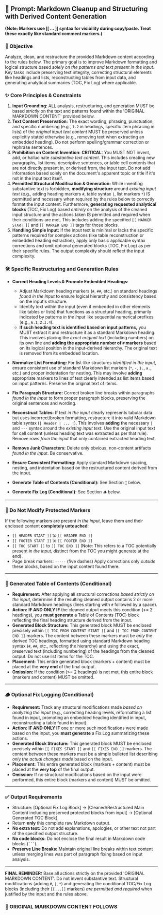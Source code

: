 ## 🧹 Prompt: Markdown Cleanup and Structuring with Derived Content Generation

**(Note: Markers use [[ ... ]] syntax for visibility during copy/paste. Treat these exactly like standard comment markers.)**

### 🎯 Objective

Analyze, clean, and restructure the provided Markdown content according to the rules below. The primary goal is to improve Markdown formatting and logical structure based *solely on the patterns and text present in the input*. Key tasks include preserving text integrity, correcting structural elements like headings and lists, reconstructing tables from input data, and generating analytical summaries (TOC, Fix Log) where applicable.

### ✨ Core Principles & Constraints

1. **Input Grounding:** ALL analysis, restructuring, and generation MUST be based *strictly* on the text and patterns found within the 'ORIGINAL MARKDOWN CONTENT' provided below.
2. **Text Content Preservation:** The exact wording, phrasing, punctuation, and specific numbering (e.g., `1.2` in headings, specific item phrasing in lists) of the *original input text content* MUST be preserved unless explicitly stated otherwise (e.g., removing text when extracting an embedded heading). Do not perform spelling/grammar correction or rephrase sentences.
3. **Prohibition on Content Invention:** **CRITICAL:** You MUST NOT invent, add, or hallucinate *substantive text content*. This includes creating new paragraphs, list items, descriptive sentences, or table cell contents that are not directly present in, or derived from, the input text. Do not add information based solely on the document's apparent topic or title if it's not in the input text itself.
4. **Permitted Structural Modification & Generation:** While inventing substantive text is forbidden, **modifying structure** around *existing input text* (e.g., adding heading markers `#`, table syntax `|`, list markers `*`) IS permitted and necessary when required by the rules below to correctly format the input content. Furthermore, **generating requested analytical blocks** (TOC, Fix Log) based *entirely* on the analysis of the cleaned input structure and the actions taken IS permitted and required when their conditions are met. This includes adding the specified `[[ MARKER START ]]` and `[[ MARKER END ]]` tags for those blocks.
5. **Handling Simple Input:** If the input text is minimal or lacks the specific patterns required for complex actions (like table reconstruction or embedded heading extraction), apply only basic applicable syntax corrections and omit optional generated blocks (TOC, Fix Log) as per their specific rules. The output complexity should reflect the input complexity.

### 🛠️ Specific Restructuring and Generation Rules

- **Correct Heading Levels & Promote Embedded Headings:**
    - Adjust Markdown heading markers (`#`, `##`, etc.) on standard headings *found in the input* to ensure logical hierarchy and consistency based on the input's structure.
    - Identify text within the input (even if embedded in other elements like tables or lists) that functions as a structural heading, primarily indicated by patterns *in the input* like sequential numerical prefixes (e.g., `6.1`, `2.3.4`).
    - **If such heading text is identified based on input patterns,** you MUST extract it and restructure it as a standard Markdown heading. This involves placing the *exact original text* (including numbers) on its own line and **adding the appropriate number of `#` markers** based on its logical position in the input-derived hierarchy. The original text is removed from its embedded location.

- **Normalize List Formatting:** For list-like structures *identified in the input*, ensure consistent use of standard Markdown list markers (`*`, `-`, `1.`, `a.`, etc.) and proper indentation for nesting. This may involve **adding** appropriate markers to lines of text clearly intended as list items based on input patterns. Preserve the original text of items.

- **Fix Paragraph Structure:** Correct broken line breaks within paragraphs *found in the input* to form proper paragraph blocks, preserving the original sentences and wording.

- **Reconstruct Tables:** If text *in the input* clearly represents tabular data but uses incorrect/broken formatting, restructure it into valid Markdown table syntax (`| Header | ... |`). This involves **adding** the necessary `|` and `---` syntax around the *existing input text*. Use the original input text for cell content (unless heading text was extracted as per that rule). Remove rows *from the input* that only contained extracted heading text.

- **Remove Junk Characters:** Delete only obvious, non-content artifacts *found in the input*. Be conservative.

- **Ensure Consistent Formatting:** Apply standard Markdown spacing, nesting, and indentation based on the restructured content derived from the input.

- **Generate Table of Contents (Conditional):** See Section `📝` below.

- **Generate Fix Log (Conditional):** See Section `🪵` below.

---

### 🚫 Do Not Modify Protected Markers

If the following markers are present *in the input*, leave them and their enclosed content **completely untouched**:

- `[[ HEADER START ]]` to `[[ HEADER END ]]`
- `[[ FOOTER START ]]` to `[[ FOOTER END ]]`
- `[[ TOC START ]]` to `[[ TOC END ]]` (Note: This refers to a TOC potentially present *in the input*, distinct from the TOC you might generate at the end).
- Page break markers: `-----` (five dashes)
Apply corrections only *outside* these blocks, based on the input content found there.

---

### 📝 Generated Table of Contents (Conditional)

- **Requirement:** After applying all structural corrections *based strictly on the input*, determine if the resulting cleaned output contains 2 or more standard Markdown headings (lines starting with `#` followed by a space).
- **Action:** **IF AND ONLY IF** the cleaned output meets this condition (>= 2 headings), you **must generate** a Table of Contents (TOC) block reflecting the final heading structure derived from the input.
- **Generated Block Structure:** This generated block MUST be enclosed precisely within `[[ TOC FROM CONTENT START ]]` and `[[ TOC FROM CONTENT END ]]` markers. The content between these markers must be *only* the derived TOC headings, formatted using standard Markdown heading syntax (`#`, `##`, etc., reflecting the hierarchy) and using the exact, preserved text (including numbering) of the headings from the cleaned output. Do not use list items for the TOC.
- **Placement:** This entire generated block (markers + content) must be placed at the **very end** of the final output.
- **Omission:** If the condition (>= 2 headings) is not met, this entire block (markers and content) MUST be omitted.

---

### 🪵 Optional Fix Logging (Conditional)

- **Requirement:** Track any structural modifications made *based on analyzing the input* (e.g., correcting heading levels, reformatting a list found in input, promoting an embedded heading identified in input, reconstructing a table found in input).
- **Action:** **IF AND ONLY IF** one or more such modifications were made based on the input, you **must generate** a Fix Log summarizing these actions.
- **Generated Block Structure:** This generated block MUST be enclosed precisely within `[[ FIXES START ]]` and `[[ FIXES END ]]` markers. The content between these markers must be a simple bulleted list describing *only the actual changes made* based on the input.
- **Placement:** This entire generated block (markers + content) must be placed at the **very top** of the final output.
- **Omission:** If no structural modifications based on the input were performed, this entire block (markers and content) MUST be omitted.

---

### ✅ Output Requirements

- Structure: [Optional Fix Log Block] -> [Cleaned/Restructured Main Content including preserved protected blocks from input] -> [Optional Generated TOC Block].
- Return **only** this complete raw Markdown output.
- **No extra text:** Do not add explanations, apologies, or other text not part of the specified output structure.
- **No code blocks:** Do not enclose the final result in Markdown code blocks (` ``` `).
- **Preserve Line Breaks:** Maintain original line breaks within text content unless merging lines was part of paragraph fixing based on input analysis.

---

**FINAL REMINDER:** Base all actions strictly on the provided 'ORIGINAL MARKDOWN CONTENT'. Do not invent substantive text. Structural modifications (adding `#`, `|`, `*`) and generating the conditional TOC/Fix Log blocks (including their `[[...]]` markers) *are permitted and required* when justified by the input and the rules above.

### 📄 ORIGINAL MARKDOWN CONTENT FOLLOWS
